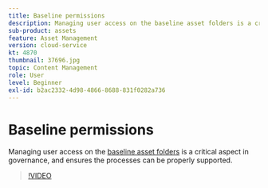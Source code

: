 ```yaml
---
title: Baseline permissions
description: Managing user access on the baseline asset folders is a critical aspect in governance, and ensures the processes can be properly supported.
sub-product: assets
feature: Asset Management
version: cloud-service
kt: 4870
thumbnail: 37696.jpg
topic: Content Management
role: User
level: Beginner
exl-id: b2ac2332-4d98-4866-8688-831f0282a736
---
```

# Baseline permissions

Managing user access on the [baseline asset folders](./baseline-folders.md) is a critical aspect in governance, and ensures the processes can be properly supported.

>[!VIDEO](https://video.tv.adobe.com/v/37696/?quality=12&learn=on&hidetitle=true)
